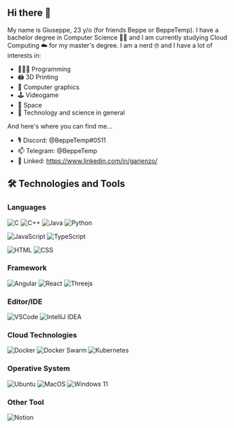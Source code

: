## Hi there 👋

My name is Giuseppe, 23 y/o (for friends Beppe or BeppeTemp). I have a bachelor degree in Computer Science 👨‍🎓 and I am currently studying Cloud Computing ☁️ for my master's degree. I am a nerd 🤓 and I have a lot of interests in:

- 👨🏻‍💻 Programming
- 🖨 3D Printing
- 🌆 Computer graphics
- 🕹 Videogame
- 🚀 Space
- 📡 Technology and science in general

And here's where you can find me...

- 🎙 Discord: @BeppeTemp#0511
- 📫 Telegram: @BeppeTemp
- 🏢 Linked: https://www.linkedin.com/in/garienzo/

## 🛠️ Technologies and Tools

### Languages

![C](https://img.shields.io/badge/C-00599C?style=for-the-badge&logo=c&logoColor=white)
![C++](https://img.shields.io/badge/C%2B%2B-00599C?style=for-the-badge&logo=c%2B%2B&logoColor=white)
![Java](https://img.shields.io/badge/Java-ED8B00?style=for-the-badge&logo=java&logoColor=white)
![Python](https://img.shields.io/badge/Python-3776AB?style=for-the-badge&logo=python&logoColor=white)

![JavaScript](https://img.shields.io/badge/JavaScript-F7DF1E?style=for-the-badge&logo=javascript&logoColor=black)
![TypeScript](https://img.shields.io/badge/TypeScript-007ACC?style=for-the-badge&logo=typescript&logoColor=white)

![HTML](https://img.shields.io/badge/HTML-239120?style=for-the-badge&logo=html5&logoColor=white)
![CSS](https://img.shields.io/badge/CSS-239120?&style=for-the-badge&logo=css3&logoColor=white)

### Framework

![Angular](https://img.shields.io/badge/Angular-DD0031?style=for-the-badge&logo=angular&logoColor=white)
![React](https://img.shields.io/badge/React-20232A?style=for-the-badge&logo=react&logoColor=61DAFB)
![Threejs](https://img.shields.io/badge/threejs-black?style=for-the-badge&logo=three.js&logoColor=white)

### Editor/IDE

![VSCode](https://img.shields.io/badge/Visual_Studio_Code-0078D4?style=for-the-badge&logo=visual%20studio%20code&logoColor=white)
![IntelliJ IDEA](https://img.shields.io/badge/IntelliJ_IDEA-000000.svg?style=for-the-badge&logo=intellij-idea&logoColor=white)

### Cloud Technologies

![Docker](https://img.shields.io/badge/docker-%230db7ed.svg?style=for-the-badge&logo=docker&logoColor=white)
![Docker Swarm](https://img.shields.io/badge/docker-swarm-%230db7ed.svg?style=for-the-badge&logo=docker&logoColor=white)
![Kubernetes](https://img.shields.io/badge/kubernetes-%23326ce5.svg?style=for-the-badge&logo=kubernetes&logoColor=white)

### Operative System

![Ubuntu](https://img.shields.io/badge/Ubuntu-E95420?style=for-the-badge&logo=ubuntu&logoColor=white)
![MacOS](https://img.shields.io/badge/mac%20os-000000?style=for-the-badge&logo=apple&logoColor=white)
![Windows 11](https://img.shields.io/badge/Windows-0078D6?style=for-the-badge&logo=windows&logoColor=white)

### Other Tool

![Notion](https://img.shields.io/badge/Notion-000000?style=for-the-badge&logo=notion&logoColor=white)
